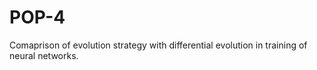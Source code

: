 # POP-4
Comaprison of evolution strategy with differential evolution in training of neural networks.
